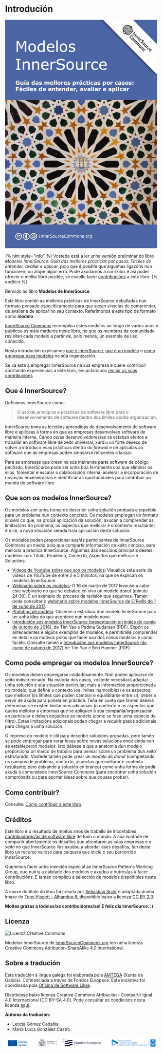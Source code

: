 # Introdución

![Modelos InnerSource](innersource-patterns-book-cover.png)

{% hint style="info" %}
Vostede está a ler unha versión preliminar do libro *Modelos InnerSource: Guía das mellores prácticas por casos: Fáciles de entender, avaliar e aplicar*, polo que é posible que algunhas ligazóns non funcionen, ou atope algún erro. Pode axudarnos a corrixilos e así poder ofrecer o mellor libro posible, se escolle facer [contribucións](contribute.md) a este libro.
{% endhint %}

Benvido ao libro **Modelos de InnerSource**.

Este libro contén as mellores prácticas de InnerSource debulladas nun formato pensado especificamente para que sexan sinxelas de comprender, de avaliar e de aplicar no seu contexto. Referímonos a este tipo de formato como **modelo**.

[InnerSource Commons](http://innersourcecommons.org) recompilou estes modelos ao longo de varios anos e publicou os máis maduros neste libro, no que os membros da comunidade revisitan cada modelo a partir de, polo menos, un exemplo de uso coñecido.  

Nesta introdución explicamos [que é InnerSource](#que-é-innersource), [que é un modelo](#que-son-os-modelos-innersource) e [como empregar eses modelos](#como-pode-empregar-os-modelos-innersource) na súa organización.

Se xa está a empregar InnerSource na súa empresa e quere contribuír aportando experiencias a este libro, encantaríanos [recibir as súas contribucións](./contribute.md)

## Que é InnerSource?

Definimos InnerSource como:

> O uso de principios e prácticas de software libre para o desenvolvemento de software dentro dos límites dunha organización.

InnerSource toma as leccións aprendidas do desenvolvemento de software libre e aplícaas á forma en que as empresas desenvolven software de maneira interna. Cando os/as desenvolvedores/as xa estaban afeitos a traballar en software libre de xeito universal, xurdiu un forte desexo de volver a introducir esas prácticas dentro do *firewall* e de aplicalas ao software que as empresas poden amosarse reticentes a lanzar.

Para as empresas que crean na súa meirande parte software de código pechado, InnerSource pode ser unha boa ferramenta coa que eliminar os silos, fomentar e escalar a colaboración interna, acelerar a incorporación de novos/as enxeñeiros/as e identificar as oportunidades para contribuír ao mundo do software libre.

## Que son os modelos InnerSource?

Os modelos son unha forma de describir unha solución probada e repetible para un problema nun contexto concreto. Os modelos empregan un formato sinxelo co que, na propia aplicación da solución, axudan a comprender as limitacións do problema, os aspectos que mellorar e o contexto resultante; é dicir, a nova situación xerada trala aplicación desta solución.

Os modelos poden proporcionar aos/ás participantes de InnerSource Commons un medio polo que compartir información de xeito conciso, para mellorar a práctica InnerSource. Algunhas das seccións principais destes modelos son: Título, Problema, Contexto, Aspectos que mellorar e Solucións.

* [Vídeos de Youtube sobre que son os modelos](http://bit.ly/innersource_patterns_videos): Visualice esta serie de vídeos de YouTube de entre 2 e 5 minutos, na que se explican os modelos InnerSource.
* [Webinario sobre os modelos](https://youtu.be/i-0IVhfRVFU): O 16 de marzo de 2017 levouse a cabo este webinario no que se debateu en vivo un modelo donut (minuto 24:30). É un exemplo do proceso de revisión que seguimos. Tamén pode consultar o [webinario sobre modelos InnerSource de O’Reilly do 1 de xuño de 2017](http://www.oreilly.com/pub/e/3884).
* [Prototipo de modelo](../../translation/gl/templates/pattern-template.md): Observe a estrutura dun modelo InnerSource para ter unha idea do que acontece nun modelo novo.
* [Introdución aos modelos InnerSource (presentación en inglés do cumio de outono de 2016)](https://drive.google.com/open?id=0B7_9iQb93uBQbnlkdHNuUGhpTXc), de Tim Yao e Padma Sudarsan (PDF). Expón os antecedentes e algúns exemplos de modelos, e permitiralle comprender en detalle os motivos polos que facer uso dos nosos modelos e como facelo. Consulte tamén a [Introdución aos modelos InnerSource (do cume de outono de 2017)](https://drive.google.com/open?id=0B7_9iQb93uBQWmYwMFpyaGh4OFU) de Tim Yao e Bob Hanmer (PDF).

## Como pode empregar os modelos InnerSource?

Os modelos deben empregarse coidadosamente. Non poden aplicarse de xeito indiscriminado. Na maioría dos casos, vostede necesitará adaptar unha solución á súa situación particular; mais a información proporcionada no modelo, que define o contexto (os límites inamovibles) e os aspectos que mellorar (os límites que poden cambiar e equilibrarse entre si), debería servir de axuda para poñela en práctica. Teña en conta que tamén deberá determinar se existen limitacións adicionais (o contexto e os aspectos que queira mellorar a empresa) que se apliquen á súa compañía/organización en particular e deban engadirse ao modelo (como se fose unha especie de filtro). Estas limitacións adicionais poden chegar a requirir pasos adicionais para chegar a unha solución.  

O impreso do modelo é útil para describir solucións probadas, pero tamén se pode empregar para xerar ideas sobre novas solucións onde aínda non se estableceron modelos. Isto débese a que a anatomía dun modelo proporciona un marco de traballo para pensar sobre un problema dun xeito estruturado. Vostede tamén pode crear un *modelo de donut* (completando os campos de problema, contexto, aspectos que mellorar e contexto resultante; pero deixando a solución en branco) como unha forma de pedir axuda á comunidade InnerSource Commons (para encontrar unha solución comprobada ou para aportar ideas sobre que cousas probar).

## Como contribuír?

Consulte: [Como contribuír a este libro](./contribute.md).

## Créditos

Este libro é o resultado de moitos anos de traballo de incontables [contribuidores/as de software libre](https://github.com/InnerSourceCommons/InnerSourcePatterns/graphs/contributors) de todo o mundo. A súa vontade de compartir abertamente os desafíos que afrontaron as súas empresas e o xeito no que InnerSource lles axudou a abordar eses desafíos, fan deste libro un recurso valioso para calquera que inicie o seu percorrido InnerSource.

Queremos facer unha mención especial ao InnerSource Patterns Working Group, que nutriu a calidade dos modelos e axudou a outros/as a facer contribucións. E tamén compilou a selección de modelos dispoñibles neste libro.

A imaxe do título do libro foi creada por [Sebastian Spier](https://spier.hu) e adaptada dunha imaxe de [Tony Hisgett - Alhambra 6](https://www.flickr.com/photos/hisgett/29345405788/), dispoñible baixo a licenza [CC BY 2.0](https://creativecommons.org/licenses/by/2.0/).

**Moitas grazas a tódolos/as contribuidores/as! E feliz día InnerSource. :)**

## Licenza

![Licenza Creative Commons](https://i.creativecommons.org/l/by-sa/4.0/88x31.png)

Modelos InnerSource de [InnerSourceCommons.org](http://innersourcecommons.org) ten unha licenza [Creative Commons Attribution-ShareAlike 4.0 International](http://creativecommons.org/licenses/by-sa/4.0/).

## Sobre a tradución

Esta tradución á lingua galega foi elaborada pola [AMTEGA](https://amtega.xunta.gal) (Xunta de Galicia). Cofinanciada a través de Fondos Europeos. Esta iniciativa foi coordinada pola [Oficina de Software Libre](https://amtega.xunta.gal/gl/software-libre).

Distribúese baixo licenza Creative Commons Atribución - Compartir Igual 4.0 Internacional (CC BY-SA 4.0). Pode consultar as condicións desta licenza [aquí](https://creativecommons.org/licenses/by-sa/4.0/deed.gl).

**Autoras da tradución:**

* Leticia Gómez Cadahía
* María Lucía González Castro

![Fondos Públicos](fondos-publicos.png)
